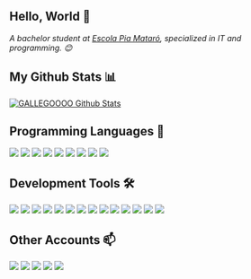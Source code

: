 <h2>Hello, World 👋</h2> 
<p><em>A bachelor student at <a href="https://mataro.escolapia.cat">Escola Pia Mataró</a>, specialized in IT and programming. 😊</br>
</em></p>

<h2>My Github Stats 📊</h2>

[![GALLEGOOOO Github Stats](https://github-readme-stats.vercel.app/api?username=GALLEGOOOO&show_icons=true&count_color=fff&icon_color=737373&text_color=737373&bg_color=737373_private=true)](https://github.com/GALLEGOOOO)

<h2>Programming Languages 🚀</h2>
<a href="https://developer.mozilla.org/en-US/docs/Web/HTML"><img src="https://img.shields.io/badge/HTML-%23E34F26.svg?style=for-the-badge&logo=html5&logoColor=white"/></a>
<a href="https://developer.mozilla.org/en-US/docs/Web/CSS"><img src="https://img.shields.io/badge/CSS-%23197BC9.svg?style=for-the-badge&logo=css3&logoColor=white"/></a>
<a href="https://developer.mozilla.org/en-US/docs/Web/JavaScript"><img src="https://img.shields.io/badge/JavaScript-%23F7DF1E.svg?style=for-the-badge&logo=javascript&logoColor=black"/></a>
<a href="https://www.java.com/"><img src="https://img.shields.io/badge/Java-%23E51F24.svg?style=for-the-badge"/></a>
<a href="https://www.python.org/"><img src="https://img.shields.io/badge/Python-%233776AB.svg?style=for-the-badge&logo=python&logoColor=white"/></a>
<a href="https://www.php.net/"><img src="https://img.shields.io/badge/PHP-%23777BB4.svg?style=for-the-badge&logo=php&logoColor=white"/></a>
<a href="https://www.mysql.com/"><img src="https://img.shields.io/badge/SQL-%23F89720.svg?style=for-the-badge&logo=mysql&logoColor=white"/></a>
<a href="https://www.w3.org/XML/"><img src="https://img.shields.io/badge/XML-%230097D6.svg?style=for-the-badge&logo=xml&logoColor=white"/></a>
<a href="https://www.json.org/"><img src="https://img.shields.io/badge/JSON-%23000000.svg?style=for-the-badge&logo=json&logoColor=white"/></a>

<h2>Development Tools 🛠️</h2>
<a href="https://www.sublimetext.com/"><img src="https://img.shields.io/badge/Sublime%20Text-%23FF9800.svg?style=for-the-badge&logo=sublimetext&logoColor=white"/></a>
<a href="https://code.visualstudio.com/"><img src="https://img.shields.io/badge/Visual%20Studio-%230093FF.svg?style=for-the-badge&logo=visualstudiocode&logoColor=white"/></a>
<a href="https://www.eclipse.org/"><img src="https://img.shields.io/badge/Eclipse%20IDE-%2300A98F.svg?style=for-the-badge&logo=eclipseide&logoColor=white"/></a>
<a href="https://www.spyder-ide.org/"><img src="https://img.shields.io/badge/Spyder-%232E5D5F.svg?style=for-the-badge&logo=spyderide&logoColor=white"/></a>
<a href="https://www.docker.com/"><img src="https://img.shields.io/badge/Docker-%230072C6.svg?style=for-the-badge&logo=docker&logoColor=white"/></a>
<a href="https://laragon.org/"><img src="https://img.shields.io/badge/Laragon-%232496ED.svg?style=for-the-badge&logo=laragon&logoColor=white"/></a>
<a href="https://github.com/"><img src="https://img.shields.io/badge/GitHub-%23181717.svg?style=for-the-badge&logo=github&logoColor=white"/></a>
<a href="https://git-scm.com/"><img src="https://img.shields.io/badge/Git-%23F05032.svg?style=for-the-badge&logo=git&logoColor=white"/></a>
<a href="https://nodejs.org/"><img src="https://img.shields.io/badge/Node.js-%23339933.svg?style=for-the-badge&logo=node.js&logoColor=white"/></a>
<a href="https://jquery.com/"><img src="https://img.shields.io/badge/jQuery-%230769AD.svg?style=for-the-badge&logo=jquery&logoColor=white"/></a>
<a href="https://getbootstrap.com/"><img src="https://img.shields.io/badge/Bootstrap-%237952B3.svg?style=for-the-badge&logo=bootstrap&logoColor=white"/></a>
<a href="https://docs.microsoft.com/en-us/powershell/"><img src="https://img.shields.io/badge/PowerShell-%231A61A9.svg?style=for-the-badge&logo=powershell&logoColor=white"/></a>
<a href="https://www.npmjs.com/"><img src="https://img.shields.io/badge/NPM-%23CB3837.svg?style=for-the-badge&logo=npm&logoColor=white"/></a>
<a href="https://www.adobe.com/products/photoshop.html"><img src="https://img.shields.io/badge/Adobe%20Photoshop-%230075FF.svg?style=for-the-badge&logo=adobe-photoshop&logoColor=white"/></a>

<h2>Other Accounts 📫</h2>
<a href="https://www.linkedin.com/in/arnau-gallego-bassas-103246256/"><img src="https://img.shields.io/badge/linkedin-%230077B5.svg?&style=for-the-badge&logo=linkedin&logoColor=white"/></a>
<a href="mailto:arnaugb27.agb@gmail.com"><img src="https://img.shields.io/badge/Gmail-%23ED4133.svg?style=for-the-badge&logo=gmail&logoColor=white"/></a>
<a href="https://open.spotify.com/user/arnaugamerz" target="_blank"><img src="https://img.shields.io/badge/Spotify-%231ED760.svg?&style=for-the-badge&logo=spotify&logoColor=white"></a>
<a href="https://discord.com/users/1103345973524172880"><img src="https://img.shields.io/badge/Discord-7289DA?style=for-the-badge&logo=discord&logoColor=white"/></a>
<a href="https://paypal.me/arnaugallegob"><img src="https://img.shields.io/badge/PayPal-0093FF?style=for-the-badge&logo=paypal&logoColor=white"/></a>
